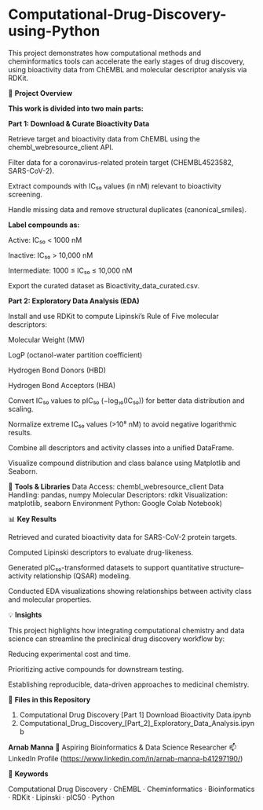 # Computational-Drug-Discovery-using-Python
This project demonstrates how computational methods and cheminformatics tools can accelerate the early stages of drug discovery, using bioactivity data from ChEMBL and molecular descriptor analysis via RDKit.

📁 **Project Overview**

**This work is divided into two main parts:**

**Part 1: Download & Curate Bioactivity Data**

Retrieve target and bioactivity data from ChEMBL using the chembl_webresource_client API.

Filter data for a coronavirus-related protein target (CHEMBL4523582, SARS-CoV-2).

Extract compounds with IC₅₀ values (in nM) relevant to bioactivity screening.

Handle missing data and remove structural duplicates (canonical_smiles).

**Label compounds as:**

Active: IC₅₀ < 1000 nM

Inactive: IC₅₀ > 10,000 nM

Intermediate: 1000 ≤ IC₅₀ ≤ 10,000 nM

Export the curated dataset as Bioactivity_data_curated.csv.

**Part 2: Exploratory Data Analysis (EDA)**

Install and use RDKit to compute Lipinski’s Rule of Five molecular descriptors:

Molecular Weight (MW)

LogP (octanol-water partition coefficient)

Hydrogen Bond Donors (HBD)

Hydrogen Bond Acceptors (HBA)

Convert IC₅₀ values to pIC₅₀ (−log₁₀(IC₅₀)) for better data distribution and scaling.

Normalize extreme IC₅₀ values (>10⁸ nM) to avoid negative logarithmic results.

Combine all descriptors and activity classes into a unified DataFrame.

Visualize compound distribution and class balance using Matplotlib and Seaborn.

🧰 **Tools & Libraries**
Data Access:	chembl_webresource_client
Data Handling:	pandas, numpy
Molecular Descriptors:	rdkit
Visualization:	matplotlib, seaborn
Environment	Python: Google Colab Notebook)

📊 **Key Results**

Retrieved and curated bioactivity data for SARS-CoV-2 protein targets.

Computed Lipinski descriptors to evaluate drug-likeness.

Generated pIC₅₀-transformed datasets to support quantitative structure–activity relationship (QSAR) modeling.

Conducted EDA visualizations showing relationships between activity class and molecular properties.

💡 **Insights**

This project highlights how integrating computational chemistry and data science can streamline the preclinical drug discovery workflow by:

Reducing experimental cost and time.

Prioritizing active compounds for downstream testing.

Establishing reproducible, data-driven approaches to medicinal chemistry.

📂 **Files in this Repository**
1. Computational Drug Discovery [Part 1] Download Bioactivity Data.ipynb
2. Computational_Drug_Discovery_[Part_2]_Exploratory_Data_Analysis.ipynb



**Arnab Manna**
💼 Aspiring Bioinformatics & Data Science Researcher
📫 LinkedIn Profile
 (https://www.linkedin.com/in/arnab-manna-b41297190/)

🧠 **Keywords**

Computational Drug Discovery · ChEMBL · Cheminformatics · Bioinformatics · RDKit · Lipinski · pIC50 · Python
